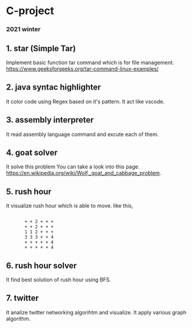 # C-project
### 2021 winter

## 1. star (Simple Tar)
Implement basic function tar command which is for file management.
https://www.geeksforgeeks.org/tar-command-linux-examples/

## 2. java syntac highlighter 
It color code using Regex based on it's pattern. 
It act like vscode. 

## 3. assembly interpreter 
It read assembly language command and excute each of them. 

## 4. goat solver
It solve this problem 
You can take a look into this page. 
https://en.wikipedia.org/wiki/Wolf,_goat_and_cabbage_problem.

## 5. rush hour
It visualize rush hour which is able to move. 
like this, 

<pre><code> 
       + + 2 + + +
       + + 2 + + +
       1 1 2 + + +
       3 3 3 + + 4
       + + + + + 4
       + + + + + 4
</code></pre>

## 6. rush hour solver
It find best solution of rush hour using BFS. 

## 7. twitter
It analize twitter networking algorihtm and visualize.
It apply various graph algorithm.
